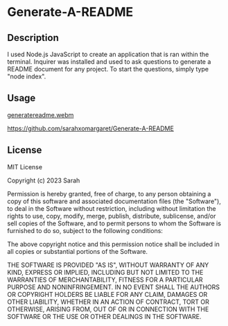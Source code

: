 # Generate-A-README

## Description

I used Node.js JavaScript to create an application that is ran within the terminal. Inquirer was installed and used to ask questions to generate a README document for any project. To start the questions, simply type "node index".

## Usage
[generatereadme.webm](https://github.com/sarahxomargaret/Generate-A-README/assets/127162545/29c4601f-7a7b-4d03-bad1-df2b9056b40d)

https://github.com/sarahxomargaret/Generate-A-README

## License

MIT License

Copyright (c) 2023 Sarah

Permission is hereby granted, free of charge, to any person obtaining a copy
of this software and associated documentation files (the "Software"), to deal
in the Software without restriction, including without limitation the rights
to use, copy, modify, merge, publish, distribute, sublicense, and/or sell
copies of the Software, and to permit persons to whom the Software is
furnished to do so, subject to the following conditions:

The above copyright notice and this permission notice shall be included in all
copies or substantial portions of the Software.

THE SOFTWARE IS PROVIDED "AS IS", WITHOUT WARRANTY OF ANY KIND, EXPRESS OR
IMPLIED, INCLUDING BUT NOT LIMITED TO THE WARRANTIES OF MERCHANTABILITY,
FITNESS FOR A PARTICULAR PURPOSE AND NONINFRINGEMENT. IN NO EVENT SHALL THE
AUTHORS OR COPYRIGHT HOLDERS BE LIABLE FOR ANY CLAIM, DAMAGES OR OTHER
LIABILITY, WHETHER IN AN ACTION OF CONTRACT, TORT OR OTHERWISE, ARISING FROM,
OUT OF OR IN CONNECTION WITH THE SOFTWARE OR THE USE OR OTHER DEALINGS IN THE
SOFTWARE.
